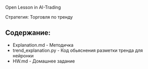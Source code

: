 Open Lesson in AI-Trading

Стратегия: Торговля по тренду

## Содержание:
* Explanation.md - Методичка
* trend_explanation.py - Код обьяснения разметки тренда для нейронки
* HW.md - Домашнее задание
